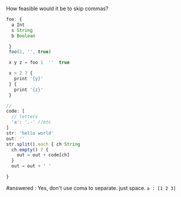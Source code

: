 How feasible would it be to skip commas? 
```javascript
foo: {
  a Int
  s String
  b Boolean

 }
 foo(1, '', true)

 x y z = foo 1  ''  true

 x > 2 ? {
   print '{y}'
 } {
   print '{z}'
 }

//
code: [
  // letters
  'a': '.-' //etc
]
str: 'hello world'
out: ''
str.split().each { ch String
  ch.empty() ? {
    out = out + code[ch]
  }
  out = out + ' '

}
```

#answered : Yes, don't use coma to separate. just space. `a : [1 2 3]`
